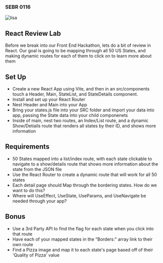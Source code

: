 ### SEBR 0116

![lisa](https://m.media-amazon.com/images/M/MV5BMDVkZDIxN2EtMDY0Ny00OGM0LThlNzYtYTEyNzRhNGQ1NzlmXkEyXkFqcGdeQXVyNjU0NTU2Mjc@._V1_.jpg)

## React Review Lab

Before we break into our Front End Hackathon, lets do a bit of review in React. Our goal is going to be mapping through all 50 US States, and making dynamic routes for each of them to click on to learn more about them

## Set Up

- Create a new React App using Vite, and then in an src/components touch a Header, Main, StateList, and StateDetails component.
- Install and set up your React Router
- Nest Header and Main into your App
- Bring your states.js file into your SRC folder and import your data into app, passing the State data into your child componenets
- Inside of main, nest two routes, an Index/List route, and a dynamic Show/Detiails route that renders all states by their ID, and shows more information

## Requirements
- 50 States mapped into a list/index route, with each state clickable to navigate to a show/details route that shows more information about the state from the JSON file
- Use the React Router to create a dynamic route that will work for all 50 states
- Each detail page should Map through the bordering states. How do we want to do this?
- Where will UseEffect, UseState, UseParams, and UseNavigate be needed through your app?

## Bonus
- Use a 3rd Party API to find the flag for each state when you click into that route
- Have each of your mapped states in the "Borders:" array link to their own route
- Find a Pizza image and map it to each state's page based off of their 'Quality of Pizza' value
